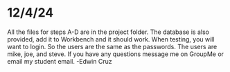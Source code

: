 # 12/4/24
All the files for steps A-D are in the project folder.
The database is also provided, add it to Workbench and it should work.
When testing, you will want to login. So the users are the same as the passwords. The users are mike, joe, and steve.
If you have any questions message me on GroupMe or email my student email. 
-Edwin Cruz
